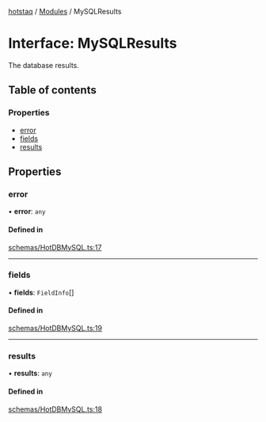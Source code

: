 [hotstaq](../README.md) / [Modules](../modules.md) / MySQLResults

# Interface: MySQLResults

The database results.

## Table of contents

### Properties

- [error](MySQLResults.md#error)
- [fields](MySQLResults.md#fields)
- [results](MySQLResults.md#results)

## Properties

### error

• **error**: `any`

#### Defined in

[schemas/HotDBMySQL.ts:17](https://github.com/OurFreeLight/HotStaq/blob/c443819/src/schemas/HotDBMySQL.ts#L17)

___

### fields

• **fields**: `FieldInfo`[]

#### Defined in

[schemas/HotDBMySQL.ts:19](https://github.com/OurFreeLight/HotStaq/blob/c443819/src/schemas/HotDBMySQL.ts#L19)

___

### results

• **results**: `any`

#### Defined in

[schemas/HotDBMySQL.ts:18](https://github.com/OurFreeLight/HotStaq/blob/c443819/src/schemas/HotDBMySQL.ts#L18)
